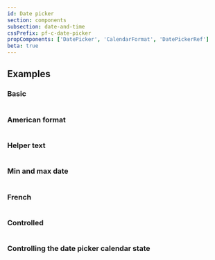 ```yaml
---
id: Date picker
section: components
subsection: date-and-time
cssPrefix: pf-c-date-picker
propComponents: ['DatePicker', 'CalendarFormat', 'DatePickerRef']
beta: true
---
```


## Examples

### Basic

```ts file="./DatePickerBasic.tsx"
```

### American format

```ts file="./DatePickerAmerican.tsx"
```

### Helper text

```ts file="./DatePickerHelperText.tsx"
```

### Min and max date

```ts file="./DatePickerMinMax.tsx"
```

### French

```ts file="./DatePickerFrench.tsx"
```

### Controlled

```ts file="./DatePickerControlled.tsx"
```

### Controlling the date picker calendar state

```ts file="./DatePickerControlledCalendar.tsx"
```
